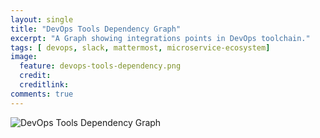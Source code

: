 ```yaml
---
layout: single
title: "DevOps Tools Dependency Graph"
excerpt: "A Graph showing integrations points in DevOps toolchain."
tags: [ devops, slack, mattermost, microservice-ecosystem]
image:
  feature: devops-tools-dependency.png
  credit:
  creditlink: 
comments: true
---
```

![DevOps Tools Dependency Graph](https://ali-himindz.github.io/assets/images/devops-tools-dependency.png)
